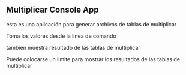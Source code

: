 ## Multiplicar Console App

esta es una aplicación para generar archivos de tablas de multiplicar 

Toma los valores desde la linea de comando 

tambien muestra resultado de las tablas de multiplicar 

Puede colocarse un limite para mostrar los resultados de las tablas de multiplicar